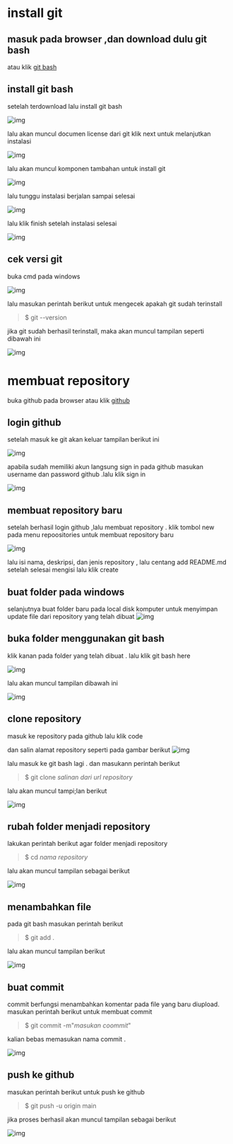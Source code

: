 # install git 
## masuk pada browser ,dan download dulu git bash
atau klik [git bash](git-scm.com)

## install git bash 
setelah terdownload lalu install git bash

![img](/screenshot/Picture2.png)

lalu akan muncul documen license dari git
klik next untuk melanjutkan instalasi

![img](screenshot/Picture3.png)

lalu akan muncul komponen tambahan untuk install git

![img](screenshot/Picture4.png)


lalu tunggu instalasi berjalan sampai selesai

![img](screenshot/Screenshot_188.png)

lalu klik finish setelah instalasi selesai

![img](screenshot/Picture6.png)

## cek versi git
buka cmd pada windows

![img](screenshot/Picture7.png)

lalu masukan perintah berikut untuk mengecek apakah git sudah terinstall


> $ git --version

jika git sudah berhasil terinstall, maka akan muncul tampilan seperti dibawah ini

![img](screenshot/Pictures8.png)

# membuat repository

buka github pada browser 
atau klik [github](http://github.com)

## login github
setelah masuk ke git akan keluar tampilan berikut ini

![img](screenshot/Picture11.png)

apabila sudah memiliki akun langsung sign in pada github
masukan username dan password github .lalu klik sign in

![img](screenshot/Picture12.png)


## membuat repository baru

setelah berhasil login github ,lalu membuat repository .
klik tombol new pada menu repoositories untuk membuat repository baru

![img](screenshot/Picture13.png)

lalu isi nama, deskripsi, dan jenis repository , 
lalu centang add README.md
setelah selesai mengisi lalu klik create

## buat folder pada windows

selanjutnya buat folder baru pada local disk komputer untuk menyimpan update file dari repository yang telah dibuat
![img](screenshot/Picture1.png)

## buka folder menggunakan git bash

klik kanan pada folder yang telah dibuat .
lalu klik git bash here

![img](screenshot/Picture9.png)
 
lalu akan muncul tampilan dibawah ini

![img](screenshot/Picture10.png)

## clone repository 

masuk ke repository pada github
lalu klik code

dan salin alamat repository seperti pada gambar berikut
![img](screenshot/Picture14.png)

lalu masuk ke git bash lagi .
dan masukann perintah berikut

> $ git clone *salinan dari url repository*

lalu akan muncul tampi;lan berikut

![img](screenshot/Picture15.png)

## rubah folder menjadi repository

lakukan perintah berikut agar folder menjadi repository

> $ cd *nama repository*

lalu akan muncul tampilan sebagai berikut

![img](screenshot/Picture16.png)

## menambahkan file

pada git bash masukan perintah berikut

> $ git add .

lalu akan muncul tampilan berikut

![img](screenshot/Picture20.png)

## buat commit

commit berfungsi menambahkan komentar pada file yang baru diupload.
masukan perintah berikut untuk membuat commit

> $ git commit -m"*masukan coommit*"

kalian bebas memasukan nama commit .

![img](screenshot/Picture21.png)

## push ke github

masukan perintah berikut untuk push ke github

> $ git push -u origin main

jika proses berhasil akan muncul tampilan sebagai berikut

![img](screenshot/Picture22.png)